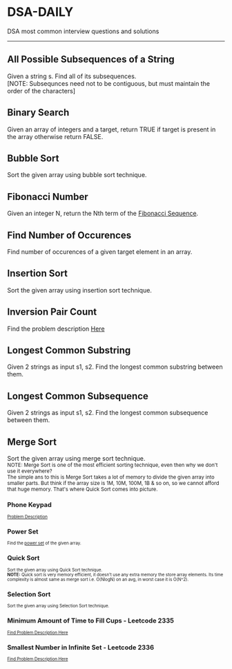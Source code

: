 # DSA-DAILY
DSA most common interview questions and solutions
<hr>



## All Possible Subsequences of a String
Given a string s. Find all of its subsequences.<br>[NOTE: Subsequnces need not to be contiguous, but must maintain the order of the characters]

## Binary Search
Given an array of integers and a target, return TRUE if target is present in the array otherwise return FALSE.

## Bubble Sort
Sort the given array using bubble sort technique.

## Fibonacci Number
Given an integer N, return the Nth term of the <a href="https://en.wikipedia.org/wiki/Fibonacci_number">Fibonacci Sequence</a>. 

## Find Number of Occurences
Find number of occurences of a given target element in an array.

## Insertion Sort
Sort the given array using insertion sort technique.

## Inversion Pair Count
Find the problem description <a href="https://practice.geeksforgeeks.org/problems/inversion-of-array-1587115620/1/">Here</a>

## Longest Common Substring
Given 2 strings as input s1, s2. Find the longest common substring between them.

## Longest Common Subsequence
Given 2 strings as input s1, s2. Find the longest common subsequence between them.

## Merge Sort
Sort the given array using merge sort technique.<br>
<small>NOTE: Merge Sort is one of the most efficient sorting technique, even then why we don't use it everywhere?<br> The simple ans to this is Merge Sort takes a lot of memory to divide the given array into smaller parts. But think if the array size is 1M, 10M, 100M, 1B & so on, so we cannot afford that huge memory. That's where Quick Sort comes into picture.<small>

## Phone Keypad
<a href="https://leetcode.com/problems/letter-combinations-of-a-phone-number/">Problem Description</a>

## Power Set
Find the <a href="https://en.wikipedia.org/wiki/Power_set">power set</a> of the given array. 

## Quick Sort
Sort the given array using Quick Sort technique.<br>
**NOTE:** Quick sort is very memory efficient, it doesn't use any extra memory the store array elements. Its time complexity is almost same as merge sort i.e. O(NlogN) on an avg, in worst case it is O(N^2).

## Selection Sort
Sort the given array using Selection Sort technique.

## Minimum Amount of Time to Fill Cups - Leetcode 2335
<a href="https://leetcode.com/contest/weekly-contest-301/problems/minimum-amount-of-time-to-fill-cups/">Find Problem Description Here</a>

## Smallest Number in Infinite Set - Leetcode 2336
<a href="https://leetcode.com/contest/weekly-contest-301/problems/smallest-number-in-infinite-set/">Find Problem Description Here</a>


